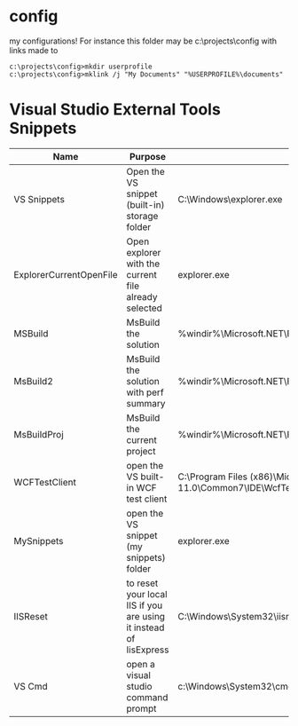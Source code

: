 config
======

my configurations!
For instance this folder may be 
c:\projects\config
with links made to
```Batchfile
c:\projects\config>mkdir userprofile
c:\projects\config>mklink /j "My Documents" "%USERPROFILE%\documents"
```

Visual Studio External Tools Snippets
========
|Name | Purpose | Cmd | Args | Image |
| --- | --------| ----| ---- | ----- |
|VS Snippets | Open the VS snippet (built-in) storage folder | C:\Windows\explorer.exe | "C:\Program Files (x86)\Microsoft Visual Studio 11.0\VC#\Snippets\1033\Visual C#" | |
| ExplorerCurrentOpenFile | Open explorer with the current file already selected | explorer.exe| /select, "$(ItemPath)"
|MSBuild| MsBuild the solution | %windir%\Microsoft.NET\Framework\v4.0.30319\MSBuild.exe | /m $(SolutionFileName) /v:m |
|MsBuild2| MsBuild the solution with perf summary | %windir%\Microsoft.NET\Framework\v4.0.30319\MSBuild.exe | /m:2 $(SolutionFileName) /clp:PerformanceSummary=true |
| MsBuildProj | MsBuild the current project | %windir%\Microsoft.NET\Framework\v4.0.30319\MSBuild.exe | /m:2 $(ProjectFileName) /p:MvcBuildViews=true | 
|WCFTestClient | open the VS built-in WCF test client | C:\Program Files (x86)\Microsoft Visual Studio 11.0\Common7\IDE\WcfTestClient.exe
|MySnippets| open the VS snippet (my snippets) folder | explorer.exe | "%USERPROFILE%\Documents\Visual Studio 2012\Code Snippets\Visual C#\My Code Snippets"
| IISReset | to reset your local IIS if you are using it instead of IisExpress | C:\Windows\System32\iisreset.exe| /restart
| VS Cmd | open a visual studio command prompt | c:\Windows\System32\cmd.exe |  /k "%programfiles(x86)%\Microsoft Visual Studio 11.0\Common7\Tools\VsDevCmd.bat"
